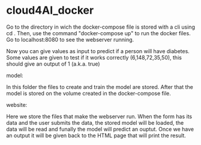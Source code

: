 # cloud4AI_docker

Go to the directory in wich the docker-compose file is stored with a cli using cd <directory>.
Then, use the command "docker-compose up" to run the docker files.
Go to localhost:8080 to see the webserver running.

Now you can give values as input to predict if a person will have diabetes.
Some values are given to test if it works correctly (6,148,72,35,50), this should give an output of 1 (a.k.a. true)

model:
  
  In this folder the files to create and train the model are stored.
  After that the model is stored on the volume created in the docker-compose file.
 
website:
  
  Here we store the files that make the webserver run.
  When the form has its data and the user submits the data, the stored model will be loaded, the data will be read and funally the model will predict an ouptut.
  Once we have an output it will be given back to the HTML page that will print the result.
